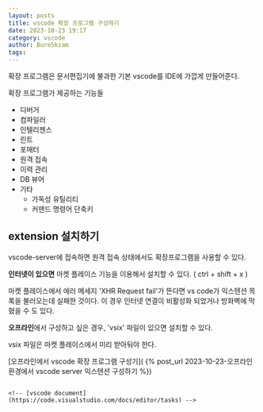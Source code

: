 ```yaml
---
layout: posts
title: vscode 확장 프로그램 구성하기
date: 2023-10-23 19:17
category: vscode
author: Bure5kzam
tags:
---
```


확장 프로그램은 문서편집기에 불과한 기본 vscode를 IDE에 가깝게 만들어준다.

확장 프로그램가 제공하는 기능들

- 디버거
- 컴파일러
- 인텔리젠스
- 린트
- 포매터
- 원격 접속
- 이력 관리
- DB 뷰어
- 기타
	- 가독성 유틸리티
	- 커맨드 명령어 단축키

## extension 설치하기

vscode-server에 접속하면 원격 접속 상태에서도 확장프로그램을 사용할 수 있다.

**인터넷이 있으면** 마켓 플레이스 기능을 이용해서 설치할 수 있다. ( ctrl + shift + x )

마켓 플레이스에서 에러 메세지 'XHR Request fail'가 뜬다면 vs code가 익스텐션 목록을 불러오는데 실패한 것이다. 이 경우 인터넷 연결이 비활성화 되었거나 방화벽에 막혔을 수 도 있다.

**오프라인**에서 구성하고 싶은 경우, 'vsix' 파일이 있으면 설치할 수 있다.

vsix 파일은 마켓 플레이스에서 미리 받아둬야 한다.

[오프라인에서 vscode 확장 프로그램 구성기]( {% post_url 2023-10-23-오프라인 환경에서 vscode server 익스텐션 구성하기 %})


<!-- > ssh 접속 상태에서 사용하기
> 테마, 스니펫처럼 UI 관련 지원을 제공하는 확장 프로그램은 로컬에 설치되는 반면, 그 외 대부분은 SSH로 접속한 호스트머신에 설치된다.
> [vscode document](https://code.visualstudio.com/docs/remote/ssh#_managing-extensions) -->


<!-- ```json
{
  // See https://go.microsoft.com/fwlink/?LinkId=733558
  // for the documentation about the tasks.json format
  "version": "2.0.0",
  "tasks": [
    {
		# 표시되는 라벨 이름
      "label": "Run tests",
	  # task 유형. 사용자 정의 작업의 경우 shell 또는 process
      "type": "shell",
	  # task에서 실행할 커맨드
      "command": "./scripts/test.sh",
      "windows": {
        "command": ".\\scripts\\test.cmd"
	  # task가 속한 그룹.
      "group": "test",
	  # 출력이 사용자 인터페이스에서 어떻게 나올지를 정의
      "presentation": {
        "reveal": "always",
        "panel": "new"
      }
	  # 기존의 cwd ( 현재 작업중인 디렉토리), env (환경 변수), shell (기본 쉘)을 재정의.
	  "options" : {

	  }
	  # 작업이 실행되는 시기, 방법 정의
	  runOptions : {

	  }
    }
  ]
} -->

```

<!-- [vscode document](https://code.visualstudio.com/docs/editor/tasks) -->